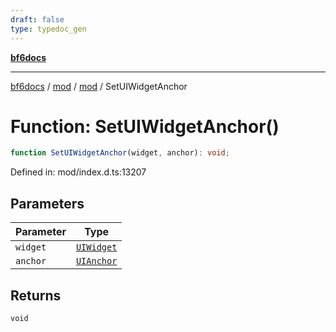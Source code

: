 ```yaml
---
draft: false
type: typedoc_gen
---
```


[**bf6docs**](../../../_index.md)

***

[bf6docs](../../../_index.md) / [mod](../../_index.md) / [mod](../_index.md) / SetUIWidgetAnchor

# Function: SetUIWidgetAnchor()

```ts
function SetUIWidgetAnchor(widget, anchor): void;
```

Defined in: mod/index.d.ts:13207

## Parameters

| Parameter | Type |
| ------ | ------ |
| `widget` | [`UIWidget`](../UIWidget/_index.md) |
| `anchor` | [`UIAnchor`](../UIAnchor/_index.md) |

## Returns

`void`
